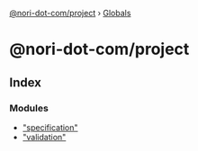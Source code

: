 [@nori-dot-com/project](README.md) › [Globals](globals.md)

# @nori-dot-com/project

## Index

### Modules

* ["specification"](modules/_specification_.md)
* ["validation"](modules/_validation_.md)
